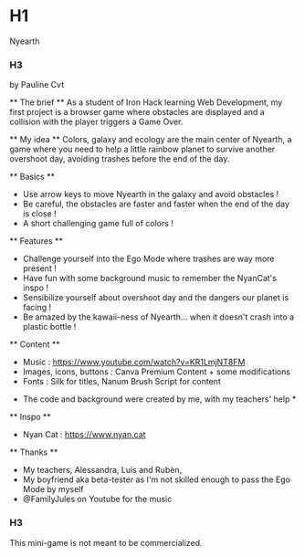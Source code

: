 # H1 
Nyearth
### H3
by Pauline Cvt

** The brief **
As a student of Iron Hack learning Web Development, my first project is a browser game where obstacles are displayed and a collision with the player triggers a Game Over.

** My idea **
Colors, galaxy and ecology are the main center of Nyearth, a game where you need to help a little rainbow planet to survive another overshoot day, avoiding trashes before the end of the day.

** Basics **
- Use arrow keys to move Nyearth in the galaxy and avoid obstacles !
- Be careful, the obstacles are faster and faster when the end of the day is close !
- A short challenging game full of colors !

** Features ** 
- Challenge yourself into the Ego Mode where trashes are way more present !
- Have fun with some background music to remember the NyanCat's inspo !
- Sensibilize yourself about overshoot day and the dangers our planet is facing !
- Be amazed by the kawaii-ness of Nyearth... when it doesn't crash into a plastic bottle !

** Content **
- Music : https://www.youtube.com/watch?v=KR1LmjNT8FM
- Images, icons, buttons : Canva Premium Content + some modifications 
- Fonts : Silk for titles, Nanum Brush Script for content
* The code and background were created by me, with my teachers' help *

** Inspo **
- Nyan Cat : https://www.nyan.cat

** Thanks **
- My teachers, Alessandra, Luis and Rubèn,
- My boyfriend aka beta-tester as I'm not skilled enough to pass the Ego Mode by myself
- @FamilyJules on Youtube for the music

### H3
This mini-game is not meant to be commercialized. 




